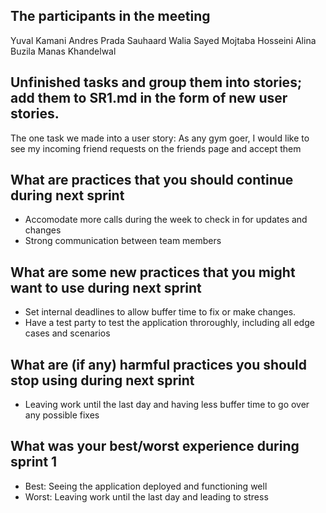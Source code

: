 ## The participants in the meeting

Yuval Kamani
Andres Prada
Sauhaard Walia
Sayed Mojtaba Hosseini
Alina Buzila
Manas Khandelwal

## Unfinished tasks and group them into stories; add them to SR1.md in the form of new user stories.

The one task we made into a user story:
As any gym goer, I would like to see my incoming friend requests on the friends page and accept them

## What are practices that you should continue during next sprint

- Accomodate more calls during the week to check in for updates and changes
- Strong communication between team members

## What are some new practices that you might want to use during next sprint

- Set internal deadlines to allow buffer time to fix or make changes.
- Have a test party to test the application throroughly, including all edge cases and scenarios

## What are (if any) harmful practices you should stop using during next sprint

- Leaving work until the last day and having less buffer time to go over any possible fixes

## What was your best/worst experience during sprint 1

- Best: Seeing the application deployed and functioning well
- Worst: Leaving work until the last day and leading to stress
